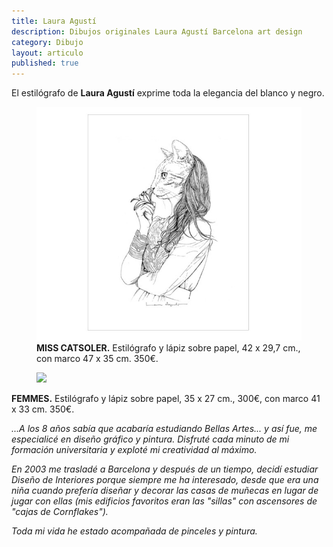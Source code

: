 ```yaml
---
title: Laura Agustí
description: Dibujos originales Laura Agustí Barcelona art design
category: Dibujo
layout: articulo
published: true
---
```

El estilógrafo de **Laura Agustí** exprime toda la elegancia del blanco y negro.

<div class="figure-group">
<figure>
<a href="/images/Laura-Agusti/MISS_CATSOLER.jpg"><img src="/images/Laura-Agusti/MISS_CATSOLER.jpg" alt="image"></a> 

<figcaption><b>MISS CATSOLER.</b>
  Estilógrafo y lápiz sobre papel, 42 x 29,7 cm., con marco 47 x 35 cm. 350€.</figcaption>
</figure>


<figure>
<a href=""/images/Laura-Agusti/FEMMES.jpg"" target=_blank><img src="http://img28.imagevenue.com/loc42/th_892568549_FEMMES_122_42lo.jpg" border="0"></a>
</figure>	  

<figcaption><b>FEMMES.</b>
  Estilógrafo y lápiz sobre papel, 35 x 27 cm., 300€, con marco 41 x 33 cm. 350€.</figcaption>
</figure>
</div>


_...A los 8 años sabía que acabaría estudiando Bellas Artes... y así fue, me especialicé en diseño gráfico y pintura. Disfruté cada minuto de mi formación universitaria y exploté mi creatividad al máximo._ 

_En 2003 me trasladé a Barcelona y después de un tiempo, decidí estudiar Diseño de Interiores porque siempre me ha interesado, desde que era una niña cuando prefería diseñar y decorar las casas de muñecas en lugar de jugar con ellas (mis edificios favoritos eran las "sillas" con ascensores de "cajas de Cornflakes")._ 

_Toda mi vida he estado acompañada de pinceles y pintura._

